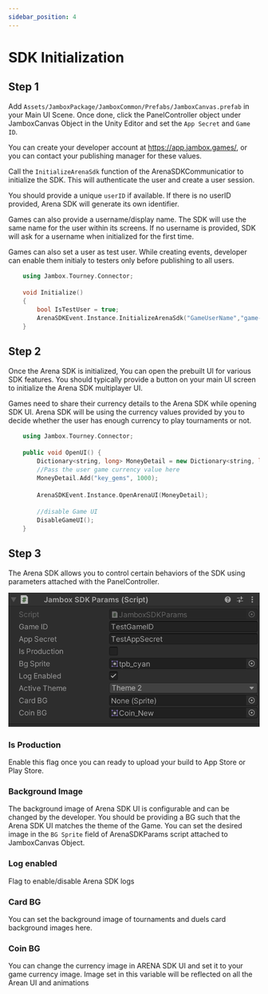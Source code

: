 ```yaml
---
sidebar_position: 4
---
```


# SDK Initialization

## Step 1 
Add `Assets/JamboxPackage/JamboxCommon/Prefabs/JamboxCanvas.prefab` in your Main UI Scene. Once done, click the PanelController object under JamboxCanvas Object in the Unity Editor and set the `App Secret` and `Game ID`.

You can create your developer account at https://app.jambox.games/, or you can contact your publishing manager for these values.

Call the `InitializeArenaSdk` function of the ArenaSDKCommunicatior to initialize the SDK. This will authenticate the user and create a user session. 

You should provide a unique `userID` if available. If there is no userID provided, Arena SDK will generate its own identifier.

Games can also provide a username/display name. The SDK will use the same name for the user within its screens. If no username is provided, SDK will ask for a username when initialized for the first time.

Games can also set a user as test user. While creating events, developer can enable them initialy to testers only before publishing to all users.

```cpp
    using Jambox.Tourney.Connector;

    void Initialize()
    {
        bool IsTestUser = true;
        ArenaSDKEvent.Instance.InitializeArenaSdk("GameUserName","game-user-id",IsTestUser);        
    }
```

## Step 2
Once the Arena SDK is initialized, You can open the prebuilt UI for various SDK features. You should typically provide a button on your main UI screen to initialize the Arena SDK multiplayer UI.

Games need to share their currency details to the Arena SDK while opening SDK UI. Arena SDK will be using the currency values provided by you to decide whether the user has enough currency to play tournaments or not.

```cpp
    using Jambox.Tourney.Connector;

    public void OpenUI() {
        Dictionary<string, long> MoneyDetail = new Dictionary<string, long>();
        //Pass the user game currency value here
        MoneyDetail.Add("key_gems", 1000);

        ArenaSDKEvent.Instance.OpenArenaUI(MoneyDetail);

        //disable Game UI
        DisableGameUI();
    }
```

## Step 3
The Arena SDK allows you to control certain behaviors of the SDK using parameters attached with the PanelController.

![image](../../static/img/BaseImageChange.png)
### Is Production
Enable this flag once you can ready to upload your build to App Store or Play Store.
### Background Image
The background image of Arena SDK UI is configurable and can be changed by the developer. You should be providing a BG such that the Arena SDK UI matches the theme of the Game. You can set the desired image in the `BG Sprite` field of ArenaSDKParams script attached to JamboxCanvas Object.
### Log enabled
Flag to enable/disable Arena SDK logs

### Card BG
You can set the background image of tournaments and duels card background images here.
### Coin BG
You can change the currency image in ARENA SDK UI and set it to your game currency image. Image set in this variable will be reflected on all the Arean UI and animations
